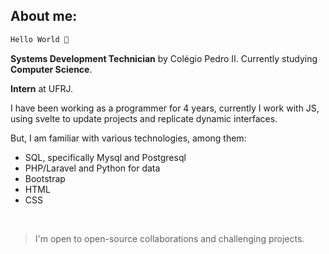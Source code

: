 ## About me:

```bash
Hello World 👋
```

**Systems Development Technician** by Colégio Pedro II. Currently studying **Computer Science**.

**Intern** at UFRJ.

I have been working as a programmer for 4 years, currently I work with JS, using svelte to update projects and replicate dynamic interfaces.

But, I am familiar with various technologies, among them:

- SQL, specifically Mysql and Postgresql
- PHP/Laravel and Python for data
- Bootstrap
- HTML
- CSS

<br>

> I'm open to open-source collaborations and challenging projects.
